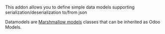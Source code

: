 This addon allows you to define simple data models supporting
serialization/deserialization to/from json

Datamodels are [Marshmallow models](https://github.com/sv-tools/marshmallow-objects)
classes that can be inherited as Odoo Models.
